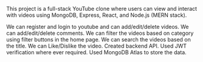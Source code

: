 This project is a full-stack YouTube clone where users can view and interact with videos using MongoDB,
Express, React, and Node.js (MERN stack).

We can register and login to youtube and can add/edit/delete videos.
We can add/edit/delete comments.
We can filter the videos based on category using filter buttons in the home page.
We can search the videos based on the title.
We can Like/Dislike the video.
Created backend API.
Used JWT verification where ever required.
Used MongoDB Atlas to store the data.
